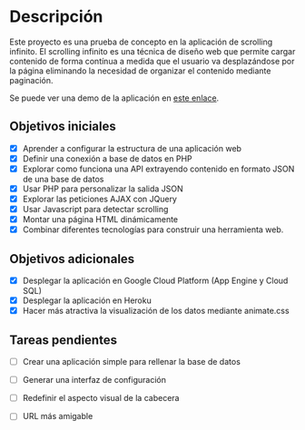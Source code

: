 # Descripción

Este proyecto es una prueba de concepto en la aplicación de scrolling infinito.
El scrolling infinito es una técnica de diseño web que permite cargar contenido 
de forma contínua a medida que el usuario va desplazándose por la página eliminando 
la necesidad de organizar el contenido mediante paginación.

Se puede ver una demo de la aplicación en [este enlace](https://warm-crag-49168.herokuapp.com/).

## Objetivos iniciales

- [x] Aprender a configurar la estructura de una aplicación web
- [x] Definir una conexión a base de datos en PHP
- [x] Explorar como funciona una API extrayendo contenido en formato JSON de una base de datos 
- [x] Usar PHP para personalizar la salida JSON
- [x] Explorar las peticiones AJAX con JQuery
- [x] Usar Javascript para detectar scrolling
- [x] Montar una página HTML dinámicamente
- [x] Combinar diferentes tecnologías para construir una herramienta web.

## Objetivos adicionales
- [x] Desplegar la aplicación en Google Cloud Platform (App Engine y Cloud SQL)
- [x] Desplegar la aplicación en Heroku
- [x] Hacer más atractiva la visualización de los datos mediante animate.css

## Tareas pendientes
- [ ] Crear una aplicación simple para rellenar la base de datos
- [ ] Generar una interfaz de configuración
- [ ] Redefinir el aspecto visual de la cabecera
- [ ] URL más amigable




